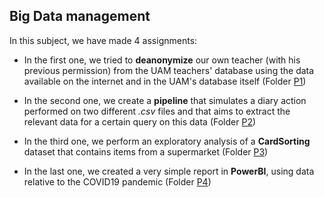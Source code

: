 Big Data management
---

In this subject, we have made 4 assignments:

- In the first one, we tried to **deanonymize** our own teacher (with his previous permission) from the UAM teachers' database using the data available on the internet and in the UAM's database itself  (Folder [P1](https://github.com/fjsaezm/mcd-gd/tree/main/P1))

- In the second one, we create a **pipeline** that simulates a diary action performed on two different *.csv* files and that aims to extract the relevant data for a certain query on this data (Folder [P2](https://github.com/fjsaezm/mcd-gd/tree/main/P2))

- In the third one, we perform an exploratory analysis of a **CardSorting** dataset that contains items from a supermarket (Folder [P3](https://github.com/fjsaezm/mcd-gd/tree/main/P4))

- In the last one, we created a very simple report in **PowerBI**, using data relative to the COVID19 pandemic (Folder [P4](https://github.com/fjsaezm/mcd-gd/tree/main/P4))

